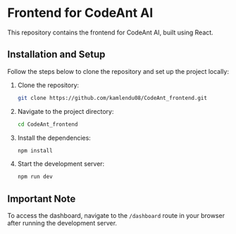 # Frontend for CodeAnt AI

This repository contains the frontend for CodeAnt AI, built using React.

## Installation and Setup

Follow the steps below to clone the repository and set up the project locally:

1. Clone the repository:
   ```bash
   git clone https://github.com/kamlendu08/CodeAnt_frontend.git
   ```
2. Navigate to the project directory:
   ```bash
   cd CodeAnt_frontend
   ```
3. Install the dependencies:
   ```bash
   npm install
   ```
4. Start the development server:
   ```bash
   npm run dev
   ```

## Important Note

To access the dashboard, navigate to the `/dashboard` route in your browser after running the development server.



